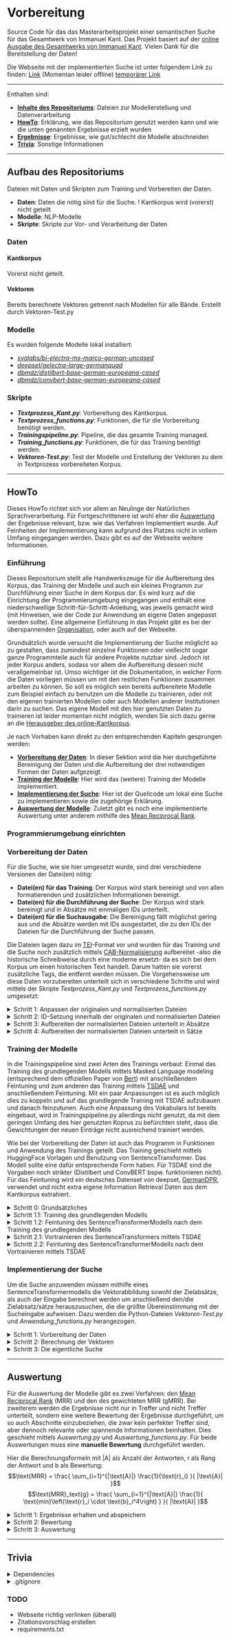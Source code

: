 # Vorbereitung
Source Code für das das Masterarbeitsprojekt einer semantischen Suche für das Gesamtwerk von Immanuel Kant. Das Projekt basiert auf der [online Ausgabe des Gesamtwerks von Immanuel Kant](http://kant.korpora.org). Vielen Dank für die Bereitstellung der Daten!

Die Webseite mit der implementierten Suche ist unter folgendem Link zu finden:
[Link](http://www.in-medias-res.wagnerhof.net) (Momentan leider offline)
[temporärer Link](https://in-medias-res.honig-wagner.eu)

---

Enthalten sind:

- **[Inhalte des Repositoriums](#aufbau-des-repositoriums)**: Dateien zur Modellerstellung und Datenverarbeitung
- **[HowTo](#howto)**: Erklärung, wie das Repositorium genutzt werden kann und wie die unten genannten Ergebnisse erzielt wurden
- **[Ergebnisse](#ergebnisse)**: Ergebnisse, wie gut/schlecht die Modelle abschneiden
- **[Trivia](#trivia)**: Sonstige Informationen


---

## Aufbau des Repositoriums

Dateien mit Daten und Skripten zum Training und Vorbereiten der Daten.

- **Daten**: Daten die nötig sind für die Suche. ! Kantkorpus wird (vorerst) nicht geteilt
- **Modelle**: NLP-Modelle
- **Skripte**: Skripte zur Vor- und Verarbeitung der Daten


### Daten

#### Kantkorpus

Vorerst nicht geteilt.

#### Vektoren

Bereits berechnete Vektoren getrennt nach Modellen für alle Bände. Erstellt durch Vektoren-Test.py

### Modelle

Es wurden folgende Modelle lokal installiert:
- *[svalabs/bi-electra-ms-marco-german-uncased](https://huggingface.co/svalabs/bi-electra-ms-marco-german-uncased)*
- *[deepset/gelectra-large-germanquad](https://huggingface.co/deepset/gelectra-large-germanquad)*
- *[dbmdz/distilbert-base-german-europeana-cased](https://huggingface.co/dbmdz/distilbert-base-german-europeana-cased)*
- *[dbmdz/convbert-base-german-europeana-cased](https://huggingface.co/dbmdz/convbert-base-german-europeana-cased)*

### Skripte

- ***Textprozess_Kant.py***: Vorbereitung des Kantkorpus.
- ***Textprozess_functions.py***: Funktionen, die für die Vorbereitung benötigt werden.
- ***Trainingspipeline.py***: Pipeline, die das gesamte Training managed.
- ***Training_functions.py***: Funktionen, die für das Training benötigt werden.
- ***Vektoren-Test.py***: Test der Modelle und Erstellung der Vektoren zu dem in Textprozess vorbereiteten Korpus.


---

## HowTo

Dieses HowTo richtet sich vor allem an Neulinge der Natürlichen Sprachverarbeitung. Für Fortgeschrittenere ist wohl eher die [Auswertung](#ergebnisse) der Ergebnisse relevant, bzw. wie das Verfahren Implementiert wurde. Auf Feinheiten der Implementierung kann aufgrund des Platzes nicht in vollem Umfang eingegangen werden. Dazu gibt es auf der Webseite weitere Informationen.


### Einführung

Dieses Repositorium stellt alle Handwerkszeuge für die Aufbereitung des Korpus, das Training der Modelle und auch ein kleines Programm zur Durchführung einer Suche in dem Korpus dar. Es wird kurz auf die Einrichtung der Programmierumgebung eingegangen und enthält eine niederschwellige Schritt-für-Schritt-Anleitung, was jeweils gemacht wird (mit Hinweisen, wie der Code zur Anwendung an eigene Daten angepasst werden sollte). Eine allgemeine Einführung in das Projekt gibt es bei der überspannenden [Organisation](https://github.com/In-Medias-Res-Wagnerhof-net), oder auch auf der Webseite.

Grundsätzlich wurde versucht die Implementierung der Suche möglicht so zu gestalten, dass zumindest einzelne Funktionen oder vielleicht sogar ganze Programmteile auch für andere Projekte nutzbar sind. Jedoch ist jeder Korpus anders, sodass vor allem die Aufbereitung dessen nicht verallgemeinbar ist. Umso wichtiger ist die Dokumentation, in welcher Form die Daten vorliegen müssen um mit den restlichen Funktionen zusammen arbeiten zu können. So soll es möglich sein bereits aufbereitete Modelle zum Beispiel einfach zu benutzen um die Modelle zu trainieren, oder mit den eigenen trainierten Modellen oder auch Modellen anderer Institutionen darin zu suchen. Das eigene Modell mit den hier genutzten Daten zu trainieren ist leider momentan nicht möglich, wenden Sie sich dazu gerne an die [Herausgeber des online-Kantkorpus](http://kant.korpora.org).

Je nach Vorhaben kann direkt zu den entsprechenden Kapiteln gesprungen werden:
- **[Vorbereitung der Daten](#vorbereitung-der-daten)**: In dieser Sektion wird die hier durchgeführte Bereinigung der Daten und die Aufbereitung der drei notwendigen Formen der Daten aufgezeigt.
- **[Training der Modelle](#training-der-modelle)**: Hier wird das (weitere) Training der Modelle implementiert.
- **[Implementierung der Suche](#implementierung-der-suche)**: Hier ist der Quellcode um lokal eine Suche zu implementieren sowie die zugehörige Erklärung.
- **[Auswertung der Modelle](#auswertung)**: Zuletzt gibt es noch eine implementierte Auswertung unter anderem mithilfe des [Mean Reciprocal Rank](https://en.wikipedia.org/wiki/Mean_reciprocal_rank).

### Programmierumgebung einrichten


### Vorbereitung der Daten

Für die Suche, wie sie hier umgesetzt wurde, sind drei verschiedene Versionen der Datei(en) nötig:

- **Datei(en) für das Training**: Der Korpus wird stark bereinigt und von allen formatierenden und zusätzlichen Informationen bereinigt.
- **Datei(en) für die Durchführung der Suche**: Der Korpus wird stark bereinigt und in Absätze mit einmaligen IDs unterteilt.
- **Datei(en) für die Suchausgabe**: Die Bereinigung fällt möglichst gering aus und die Absätze werden mit IDs ausgestattet, die zu den IDs der Dateien für die Durchführung der Suche passen.

Die Dateien lagen dazu im [TEI](https://tei-c.org)-Format vor und wurden für das Training und die Suche noch zusätzlich mittels [CAB-Normalisierung](https://www.deutschestextarchiv.de/cab/) aufbereitet -also die historische Schreibweise durch eine moderne ersetzt- da es sich bei dem Korpus um einen historischen Text handelt. Darum hatten sie vorerst zusätzliche Tags, die entfernt werden müssen. Die Vorgehensweise um diese Daten vorzubereiten unterteilt sich in verschiedene Schritte und wird mittels der Skripte *Textprozess_Kant.py* und *Textprozess_functions.py* umgesetzt:

<details>
<summary>Schritt 1: Anpassen der originalen und normalisierten Dateien</summary>

Um die Aufbereitung möglichst simpel zu gestalten, werden alle unnötigen Zusätze wie Fußnoten, Marginalia, Appendix, Seiten- und Zeilenumbrüche entfernt. Außerdem werden bereits die Überschriften in h-tags gewandelt und doppelte Leerzeichen entfernt. Dies geschieht mittels der *anpassen()*-Funktion. In den normalisierten Dateien werden zusätzlich die Abkürzungen aufgelöst (mithilfe von *abkürzungen_auflösen()*) und die zusätzlichen w- und s-tags so entfernt, dass die neuen Begriffe stehen bleiben. 

</details>

<details>
<summary>Schritt 2: ID-Setzung innerhalb der originalen und normalisierten Dateien</summary>

Nachdem die Dateien in Schritt 1 vorbereitet wurden, werden die IDs gesetzt mit *strukturiereDIV()*. Da die Absätze bereits vorgefiltert werden, ist hier zwingend darauf zu achten, dass ein Absatz in der originalen Datei die gleiche ID hat wie der gleiche Absatz in dem normalisierten Text, da sonst die Zuweisung der Ergebnisse auf die Ausgabedatei am Ende nicht korrekt erfolgen kann und nicht nur falsche Ergebnisse auftreten, sondern im schlimmsten Fall auch das Programm abbrechen kann. 

</details>

<details>
<summary>Schritt 3: Aufbereiten der normalisierten Dateien unterteilt in Absätze</summary>

Mithilfe der in Schritt 2 erstellten Texte wird nun mittels *erstelle_plaintext()* und der Hilfsfunktion *plain()* ein reiner Text erstellt, bei dem die Mithilfe von Zeilenumbrüchen Absätze getrennt werden. Dabei werden drei Dateien erzeugt: Eine Datei mit allen Absätzen, eine mit allen außer dem zehnten und eine mit nur allen zehnten Absätzen. Die Bereingigung verringert dabei den fremdsprachlichen Anteil, Nummern und Daten, überflüßige Leerzeichen, Satzzeichen und Klammern und entfernt alle verbleibenden Tags.

</details>

<details>
<summary>Schritt 4: Aufbereiten der normalisierten Dateien unterteilt in Sätze</summary>

Grundsätzlich wird hier wie in Schritt 3 verfahren, jedoch werden in den normalisierten Dateien zu Beginn nicht die Satzunterteilungen entfernt, sodass diese dann als Teiler genutzt werden können und aus den resultierenden Sätzen drei Dateien nach dem oben genannten Schema erstellt werden.

</details>


### Training der Modelle

In die Trainingspipeline sind zwei Arten des Trainings verbaut: Einmal das Training des grundlegenden Modells mittels Masked Language modeling (entsprechend dem offiziellen Paper von [Bert](https://arxiv.org/pdf/1810.04805)) mit anschließendem Feintuning und zum anderen das Training mittels [TSDAE](https://arxiv.org/abs/2104.06979) und anschließendem Feintuning. Mit ein paar Anpassungen ist es auch möglich dies zu koppeln und auf das grundlegende Training mit TSDAE aufzubauen und danach feinzutunen. Auch eine Anpassung des Vokabulars ist bereits eingebaut, wird in Trainingspipeline.py allerdings nicht genutzt, da mit dem geringen Umfang des hier genutzten Koprus zu befürchten steht, dass die Gewichtungen der neuen Einträge nicht ausreichend trainiert werden.

Wie bei der Vorbereitung der Daten ist auch das Programm in Funktionen und Anwendung des Trainings geteilt. Das Training geschieht mittels HuggingFace Vorlagen und Benutzung von SentenceTransformer. Das Modell sollte eine dafür entsprechende Form haben. Für TSDAE sind die Vorgaben noch strikter (Distilbert und ConvBERT bspw. funktionieren nicht). Für das Feintuning wird ein deutsches Datenset von deepset, [GermanDPR](https://huggingface.co/datasets/deepset/germandpr), verwendet und nicht extra eigene Information Retrieval Daten aus dem Kantkorpus extrahiert. 

<details>
<summary>Schritt 0: Grundsätzliches</summary>

In *Training_functions.py* werden vier Funktionen bereitgestellt. Mithilfe von *lade_Modell()* kann das Modell enstprechend den Vorgaben eingelesen werden. Es deckt auch die neue Initialisierung eines SentenceTransformermodells ab. Die Funktion deckt für den Moment nur die Modelle *[svalabs/bi-electra-ms-marco-german-uncased](https://huggingface.co/svalabs/bi-electra-ms-marco-german-uncased)*, *[deepset/gelectra-large-germanquad](https://huggingface.co/deepset/gelectra-large-germanquad)*, *[dbmdz/distilbert-base-german-europeana-cased](https://huggingface.co/dbmdz/distilbert-base-german-europeana-cased)* und *[dbmdz/convbert-base-german-europeana-cased](https://huggingface.co/dbmdz/convbert-base-german-europeana-cased)* ab (Vielen Dank für die Bereitstellung dieser vortrainierten Modelle!). Die anderen drei Funktionen sind für das Laden der Daten. Auch wenn diese Funktionen in Sachen Vorbereitung einiges Abnehmen, müssen für das Training noch einige weitere Angaben gemacht werden. Dies ist allerdings Dank der entsprechenden Plattformen größtenteils vergleichsweise einfach und ist, vor allem für allgemeine Anwendungsfälle, recht gut dokumentiert.

</details>

<details>
<summary>Schritt 1.1: Training des grundlegenden Modells</summary>

Das grundlegende Transformer Modell wird hier mittels MaskedLM trainiert, entsprechend den [Handlungsanweisungen bei HuggingFace](https://huggingface.co/docs/transformers/main/tasks/masked_language_modeling) für den HuggingFace [Trainer](https://huggingface.co/docs/transformers/v4.40.2/en/main_classes/trainer). Als Datengrundlage werden zwei Textdateien benötigt, in denen die Textabschnitte mit Zeilenumbruch getrennt vorliegen und die bereits in Trainings- (Vorsilbe "train_") und Evaluierungsdate (Vorsilbe "eval_") unterteilt sind. Die Daten sollten aufbereitet sein, aber noch nicht tokenisiert. Mittels *lese_dataset()* werden die Daten dann in die Form eines [Datensets](https://huggingface.co/docs/datasets) gebracht. Für Testzwecke ist es auch möglich nur einen kleinen Auszug zu erhalten. Damit kann dann die eigene Implementierung ausführlich getestet werden, damit bei dem vollen Training alles optimal eingestellt ist und funktioniert. Wichtig ist jedoch immer, dass cased Modelle die Groß-/Kleinschreibung beachten, uncased benötigen kleinen Text. Es müssen dann nur noch die jeweils passenden Angaben für den eigenen Korpus und die eigene Hardware gemacht werden (Hierauf wird etwas ausführlicher eingegangen, weil diese Informationen teilweise etwas verstreut auf HuggingFace liegen):

- **Trainingsparameter und Evaluierung**:
    - Lernrate *learning_rate*: Angabe, wie schnell das Modell lernen darf. Es wird die niedrigste Fehlerquote gesucht. Es gilt: Je höher die Lernrate, desto schneller kann ein Modell trainiert werden, aber umso verlustreicher im Bezug auf das vorher trainierte ist das Training auch. In dem ursprünglichen Paper werden Lernraten zwischen 2e-5 bis 5e-5 angegeben (Für einen groben Überblick zum Lernen von Neuronalen Netzen: [Wie lernen neuronale Netze?](https://www.statworx.com/content-hub/blog/wie-lernen-neuronale-netze/)).
    - Epochen *num_train_epochs*: Anzahl der Durchgänge, die einen Datensatz behandeln. Viele Durchgänge verbrauchen viel Rechenkapazität und können Overfitting verursachen, allerdings wird eine gewisse Anzahl an Durchgängen gebraucht, damit die neuen Daten in dem Modell Beachtung finden. In dem Paper werden 2-3 Epochen gerechnet (Eine Möglichkeit die optimale Epochenanzahl zu berechnen ist die K-fold-Methode. Beschrieben wird sie bspw. bei [Medium](https://medium.com/geekculture/finding-optimal-epochs-using-k-fold-for-transformer-models-615a002195cb))
    - Komplexitätsbestrafung *weight_decay*: Mit diesem Wert kann weiterhin das Overfitting erschwert werden. Es wird die Komplexität eines Modells bestraft, sodass das Modell mehr generalisiert (Als erste Einführung [This thing called Weight Decay](https://towardsdatascience.com/this-thing-called-weight-decay-a7cd4bcfccab))
    - Evaluationsstrategie *evaluation_strategy*: Wann/Wie oft geprüft werden soll, ob das Training erfolgsversprechend ist. Mit der Angabe "epoch" wird nach jeder Epoche evaluiert, bei "steps" alle x Schritte. Wie groß x ist wird mit *eval_steps* gesetzt. Die Evaluierung benötigt einige Rechenkapazitäten, sodass sie nicht zu häufig gemacht werden kann, sollte allerdings auch nicht zu selten durchgeführt werden, weil es dann sein kann, dass sich das Modell in eine schlechte Richtung bewegt hat und man den großen Zwischenschritt umsonst berechnet hat.
- **Hardwareanpassungen**:
    - Batch-größe *per_device_train_batch_size*: Die Größe eines Schrittes beim Trainieren. Bei größeren Batches werden mehr Daten gleichzeitig geladen. Ist ein Batch zu klein, wird der Prozessor/die Grafikkarte nicht ausgelastet, weil zu kleine Schritte gemacht werden, ist er zu groß kann das das Training auch verlangsamen, weil die Daten nicht schnell genug herbeigeschafft werden können. Außerdem benötigen größere Batches auch mehr Arbeitsspeicher, der vorhanden sein sollte. Es ist gut eine passende Batch-Größe für das aktuelle Verfahren und die genutzten Daten zu ermitteln, bevor das volle Training gestartet wird.
    - Weitere Möglichkeiten wie *gradient_accumulation_steps*, *per_device_train_batch_size* oder *use_cpu* und viele weitere können individuell eingestellt werden, benötigen aber etwas Vorwissen und Willen sich mit der eigenen Hardware, wie auch dem eigenen Programm und den eigenen Daten auseinanderzusetzen. 
- **Rückgabe und Speicherstrategie**: 
    - Rückgabepfad *output_dir*: Hier wird das Modell, aber auch alles weitere gespeichert, sodass daraus jederzeit ein funktionierendes Modell geladen werden kann (auch der Tokenizer sollte hier gespeichert werden).
    - Speicherhäufigkeit *save_strategy*: Die Angabe hier muss zur *evaluation_strategy* passen. Nach jeder Evaluation wird das neue Modell gespeichert.
    - Speicherlimit *save_total_limit*: Ohne Limit würden alle Zwischenschritte gespeichert, was extrem viel Speicherplatz verbrauchen würde. Ist der Speicher voll, bricht der Trainingsvorgang ab. Daher ist es sinnvoll nur das Minimum zu speichern. Allerdings kann man bei mehreren Speicherungen auf eine Version eines früheren Modells zurückgreifen, wenn man vermutet, dass man zu viele Epochen treiniert hat und es z.B. zu einem Overfitting gekommen ist. Zu Beachten ist außerdem, dass immer wenigstens zwei Versionen gespeichert werden müssen, weil diese bei der Evaluierung gegeneinander abgeglichen werden. Es wird die Anzahl der zu speichernden Zwischenschritte gespeichert.
    - Bestes Modell Heraussuchen *load_best_model_at_end*: Hier wird die Angabe gemacht, ob zuletzt das beste oder das letzte Modell im Trainer geladen ist. Diese Angabe verändert, welches Modell am Ende mittels *.save_model()* gespeichert wird. 
- **Alle Angaben** und was sie jeweils bewirken sind in der Doku zu den [TrainingArguments](https://huggingface.co/docs/transformers/main/en/main_classes/trainer#transformers.TrainingArguments) bei HuggingFace zu finden.

</details>

<details>
<summary>Schritt 1.2: Feintuning des SentenceTransformerModells nach dem Training des grundlegenden Modells</summary>

Nachdem wahlweise ein neues SentenceTransformerModell als Aufsatz für das zugrundeliegende BertModell erstellt wurde oder ein schon existierendes geladen wurde, wird dieses Modell nun mithilfe von Textgruppen auf den konkreten Anwendungsfall hin trainiert. Das heißt es wird die Ähnlichkeit von Textstellen zu einer Frage berechnet. In dem Datenset [GermanDPR](https://huggingface.co/datasets/deepset/germandpr) sind Frage-Antwortkombinationen zu finden. Dabei gibt es zu jeder Frage immer mindestens eine gut passende (Positive) Antwort und eine nicht passende (negative) Antwort. Bei HuggingFace gibt es auch dazu eine [Einführung](https://huggingface.co/blog/how-to-train-sentence-transformers). Mithilfe von *lese_InputExample()* werden die Daten in das richtige Format gebracht, auch für die Evaluierung (in dem Datenset ist sowohl ein Trainings- als auch ein Testset enthalten).

Entsprechend den Daten wird der loss mittels TripletLoss und die Evaluation mittels TripletEvaluator berechnet. Dabei wird der Abstand zwischen der Frage und der positiven Antword minimiert und umgekehrt der Abstand zwischen Frage und negativer Antwort maximiert. In dem Datenset handelt es sich tatsächlich immer um Fragen als Anker, sodass das Modell dahingehend trainiert wird und besonders gut mit Fragen als Eingaben funktioniert. Hinzu kommen auch hier noch spezifische Angaben:

- **Trainingsparameter und Evaluierung**:
    - Epochen *epochs*: Anzahl der Durchgänge, die einen Datensatz behandeln. Viele Durchgänge verbrauchen viel Rechenkapazität und können Overfitting verursachen, allerdings wird eine gewisse Anzahl an Durchgängen gebraucht, damit die neuen Daten in dem Modell Beachtung finden. Standardmäßig sind 10 gesetzt, was doch recht viel ist.
    - Komplexitätsbestrafung *weight_decay*: Mit diesem Wert kann weiterhin das Overfitting erschwert werden. Es wird die Komplexität eines Modells bestraft, sodass das Modell mehr generalisiert (Als erste Einführung: [This thing called Weight Decay](https://towardsdatascience.com/this-thing-called-weight-decay-a7cd4bcfccab))
    - Evaluationsschritte *evaluation_steps*: Wann/Wie oft geprüft werden soll, ob das Training erfolgsversprechend ist. Es gibt keine Angabe für epochenweise Evaluation, das muss selbst anhand der Schrittanzahl gesetzt werden. Die Evaluierung benötigt einige Rechenkapazitäten, sodass sie nicht zu häufig gemacht werden kann, sollte allerdings auch nicht zu selten durchgeführt werden, weil es dann sein kann, dass sich das Modell in eine schlechte Richtung bewegt hat und man den großen Zwischenschritt umsonst berechnet hat.
    - Aufwärmphase *warmup_steps*: Innerhalb dieser Phase wird die Lernrate drastisch erhöht, sodass ein schnelleres Lernen möglich ist. Dies ist sinnvoll, wenn der SentenceTransformer neu initilisiert wurde und daher zuvor noch randomisierte Gewichte enthält.
- **Hardwareanpassungen**:
    - Batch-größe *batch_size*: Innerhalb des Dataloaders kann eine Batchgröße eingestellt werden, also die Größe eines Schrittes beim Trainieren. Bei größeren Batches werden mehr Daten gleichzeitig geladen. Ist ein Batch zu klein, wird der Prozessor/die Grafikkarte nicht ausgelastet, weil zu kleine Schritte gemacht werden, ist er zu groß kann das das Training auch verlangsamen, weil die Daten nicht schnell genug herbeigeschafft werden können. Außerdem benötigen größere Batches auch mehr Arbeitsspeicher, der vorhanden sein sollte. Es ist gut eine passende Batch-Größe für das aktuelle Verfahren und die genutzten Daten zu ermitteln, bevor das volle Training gestartet wird.
    - Prozessor *device*: Bei dem Training mit der GPU kam es zu einem Datenleak, gerade bei zusätzlich wenig Arbeitsspeicher kann das zu einem Out of Memory (OOM)-Fehler. Bei der Berechnung auf der CPU war dies nicht der Fall. Je nach Computerausstattung ist es allerdings sehr viel zeitintensiver mit der CPU zu rechnen.
- **Rückgabe und Speicherstrategie**: 
    - Rückgabe- und Checkpointpfad *output_path* und *checkpoint_path*: trainierte Modelle und Zwischenspeicherpunkte können gesondert gespeichert werden.
    - Speicherhäufigkeit *checkpoint_save_steps*: Angabe, alle wie viel Schritte gespeichert wird.
    - Speicherlimit *checkpoint_save_total_limit*: Ohne Limit würden alle Zwischenschritte gespeichert, was extrem viel Speicherplatz verbrauchen würde. Ist der Speicher voll, bricht der Trainingsvorgang ab. Daher ist es sinnvoll nur das Minimum zu speichern. Allerdings kann man bei mehreren Speicherungen auf eine Version eines früheren Modells zurückgreifen, wenn man vermutet, dass man zu viele Epochen treiniert hat und es z.B. zu einem Overfitting gekommen ist. Zu Beachten ist außerdem, dass immer wenigstens zwei Versionen gespeichert werden müssen, weil diese bei der Evaluierung gegeneinander abgeglichen werden. Es wird die Anzahl der zu speichernden Zwischenschritte gespeichert.
    - Bestes Modell Speichern *save_best_model*: Hier wird die Angabe gemacht, ob zuletzt das beste gespeichert werden soll. 
- **Alle Angaben** und was sie jeweils bewirken sind in der Doku zu dem [SentenceTransformer](https://www.sbert.net/docs/training/overview.html) bei sbert zu finden.

</details>

<details>
<summary>Schritt 2.1: Vortrainieren des SentenceTransformers mittels TSDAE</summary>

Nachdem wahlweise ein neues SentenceTransformerModell als Aufsatz für das zugrundeliegende BertModell erstellt wurde oder ein schon existierendes geladen wurde, wird dieses Modell nun mithilfe von korrumpierten Sätzen aus dem Korpus vortrainiert. Der Computer muss mithilfe des Modells die Sätze wiederherstellen. Dazu müssen die Daten als Liste von Sätzen vorliegen. Das Einlesen aus einer Datei, in der sie mit Zeilenumbruch getrennt vorliegen wird mit der Funktion *lese_datalisten()* realisiert. Nun muss nur noch das [Skript von den Erfindern](https://www.sbert.net/examples/unsupervised_learning/TSDAE/README.html) umgesetzt werden. Bis auf den Rückgabe/Speicherangaben sowie der Batchgröße wurden die Angaben von dort übernommen.

</details>

<details>
<summary>Schritt 2.2: Feintuning des SentenceTransformerModells nach dem Vortrainieren mittels TSDAE</summary>

Nachdem das SentenceTransformerModell als Aufsatz für das zugrundeliegende BertModell erstellt und vortrainiert wurde, wird es nun mithilfe von Textgruppen auf den konkreten Anwendungsfall hin trainiert. Dies geschieht analog zu Schritt 1.2. Es wird die Ähnlichkeit von Textstellen zu einer Frage berechnet. In dem Datenset [GermanDPR](https://huggingface.co/datasets/deepset/germandpr) sind Frage-Antwortkombinationen zu finden. Dabei gibt es zu jeder Frage immer mindestens eine gut passende (Positive) Antwort und eine nicht passende (negative) Antwort. Bei HuggingFace gibt es auch dazu eine [Einführung](https://huggingface.co/blog/how-to-train-sentence-transformers). Mithilfe von *lese_InputExample()* werden die Daten in das richtige Format gebracht, auch für die Evaluierung (in dem Datenset ist sowohl ein Trainings- als auch ein Testset enthalten).

Entsprechend den Daten wird der loss mittels TripletLoss und die Evaluation mittels TripletEvaluator berechnet. Dabei wird der Abstand zwischen der Frage und der positiven Antword minimiert und umgekehrt der Abstand zwischen Frage und negativer Antwort maximiert. In dem Datenset handelt es sich tatsächlich immer um Fragen als Anker, sodass das Modell dahingehend trainiert wird und besonders gut mit Fragen als Eingaben funktioniert. Hinzu kommen auch hier noch spezifische Angaben:

- **Trainingsparameter und Evaluierung**:
    - Epochen *epochs*: Anzahl der Durchgänge, die einen Datensatz behandeln. Viele Durchgänge verbrauchen viel Rechenkapazität und können Overfitting verursachen, allerdings wird eine gewisse Anzahl an Durchgängen gebraucht, damit die neuen Daten in dem Modell Beachtung finden. Standardmäßig sind 10 gesetzt, was doch recht viel ist.
    - Komplexitätsbestrafung *weight_decay*: Mit diesem Wert kann weiterhin das Overfitting erschwert werden. Es wird die Komplexität eines Modells bestraft, sodass das Modell mehr generalisiert (Als erste Einführung: [This thing called Weight Decay](https://towardsdatascience.com/this-thing-called-weight-decay-a7cd4bcfccab))
    - Evaluationsschritte *evaluation_steps*: Wann/Wie oft geprüft werden soll, ob das Training erfolgsversprechend ist. Es gibt keine Angabe für epochenweise Evaluation, das muss selbst anhand der Schrittanzahl gesetzt werden. Die Evaluierung benötigt einige Rechenkapazitäten, sodass sie nicht zu häufig gemacht werden kann, sollte allerdings auch nicht zu selten durchgeführt werden, weil es dann sein kann, dass sich das Modell in eine schlechte Richtung bewegt hat und man den großen Zwischenschritt umsonst berechnet hat.
    - Aufwärmphase *warmup_steps*: Innerhalb dieser Phase wird die Lernrate drastisch erhöht, sodass ein schnelleres Lernen möglich ist. Dies ist sinnvoll, wenn der SentenceTransformer neu initilisiert wurde und daher zuvor noch randomisierte Gewichte enthält.
- **Hardwareanpassungen**:
    - Batch-größe *batch_size*: Innerhalb des Dataloaders kann eine Batchgröße eingestellt werden, also die Größe eines Schrittes beim Trainieren. Bei größeren Batches werden mehr Daten gleichzeitig geladen. Ist ein Batch zu klein, wird der Prozessor/die Grafikkarte nicht ausgelastet, weil zu kleine Schritte gemacht werden, ist er zu groß kann das das Training auch verlangsamen, weil die Daten nicht schnell genug herbeigeschafft werden können. Außerdem benötigen größere Batches auch mehr Arbeitsspeicher, der vorhanden sein sollte. Es ist gut eine passende Batch-Größe für das aktuelle Verfahren und die genutzten Daten zu ermitteln, bevor das volle Training gestartet wird.
    - Prozessor *device*: Bei dem Training mit der GPU kam es zu einem Datenleak, gerade bei zusätzlich wenig Arbeitsspeicher kann das zu einem Out of Memory (OOM)-Fehler. Bei der Berechnung auf der CPU war dies nicht der Fall. Je nach Computerausstattung ist es allerdings sehr viel zeitintensiver mit der CPU zu rechnen.
- **Rückgabe und Speicherstrategie**: 
    - Rückgabe- und Checkpointpfad *output_path* und *checkpoint_path*: trainierte Modelle und Zwischenspeicherpunkte können gesondert gespeichert werden.
    - Speicherhäufigkeit *checkpoint_save_steps*: Angabe, alle wie viel Schritte gespeichert wird.
    - Speicherlimit *checkpoint_save_total_limit*: Ohne Limit würden alle Zwischenschritte gespeichert, was extrem viel Speicherplatz verbrauchen würde. Ist der Speicher voll, bricht der Trainingsvorgang ab. Daher ist es sinnvoll nur das Minimum zu speichern. Allerdings kann man bei mehreren Speicherungen auf eine Version eines früheren Modells zurückgreifen, wenn man vermutet, dass man zu viele Epochen treiniert hat und es z.B. zu einem Overfitting gekommen ist. Zu Beachten ist außerdem, dass immer wenigstens zwei Versionen gespeichert werden müssen, weil diese bei der Evaluierung gegeneinander abgeglichen werden. Es wird die Anzahl der zu speichernden Zwischenschritte gespeichert.
    - Bestes Modell Speichern *save_best_model*: Hier wird die Angabe gemacht, ob zuletzt das beste gespeichert werden soll. 
- **Alle Angaben** und was sie jeweils bewirken sind in der Doku zu dem [SentenceTransformer](https://www.sbert.net/docs/training/overview.html) bei sbert zu finden.

</details>


### Implementierung der Suche

Um die Suche anzuwenden müssen mithilfe eines SentenceTransformermodells die Vektorabbildung sowohl der Zielabsätze, als auch der Eingabe berechnet werden um anschließend den/die Zielabsatz/sätze herauszusuchen, die die größte Übereinstimmung mit der Sucheingabe aufweisen. Dazu werden die Python-Dateien *Vektoren-Test.py* und *Anwendung_functions.py* herangezogen.

<details>
<summary>Schritt 1: Vorbereitung der Daten</summary>

Für die Suche sollten die zu durchsuchenden Absätze bereits in einer tei-Datei mit ausgezeichneten Ids vorliegen. Hier werden sogar zwei Versionen verwendet: zum einen die normalisierten Texte zum Berechnen mit dem Computer, zum anderen die originalen Texte, die für die Ausgabe verwendet werden. **Die IDs müssen genau übereinstimmen**, damit von dem normalisierten Absatz wieder auf die originale Textdatei geschlossen werden kann. 

Mittels *bereite_daten()* werden diese Dateien eingelesen und Listen erstellt:
- ID-Listen:
    - Liste der IDs, die im originalen Text vorkommen.
    - Liste der IDs, die im normalisierten Text vorkommen.
- Absatzlisten:
    - Listen der Absätze die im originalen Text vorkommen.
    - Listen der Absätze die im normalisierten Text vorkommen.
- ID-Anzahlliste, die angibt, wie viele Ids in einem Band (normalisiert) vorkommen.
Solange die Ids zweifelsfrei zugeordnet werden können, ist es in Ordnung, wenn für die normalisierten Listen weniger Absätze einbezogen werden. Es können hier also Absätze aussortiert werden. Absatz- und Id-Liste müssen aber immer übereinstimmen in ihrer Form und Reihenfolge.

</details>

<details>
<summary>Schritt 2: Berechnung der Vektoren</summary>

Liegen die Listen in entsprechender Form vor, kann mithilfe von *vektorenberechnen()* die Vektorberechnung angestoßen werden. Liegen die Vektoren bereits vor, müssen sie lediglich eingelesen werden, ansonsten werden sie berechnet und für eine zukünftige Verwendung abgespeichert. Die Berechnung wird mithilfe eines SentenceTransformermodells durchgeführt, das bedeutet, wenn dieses noch nicht trainiert wurde, können auch bei einem gut trainierten Transformermodell schlechte Ergebnisse resultieren.

</details>

<details>
<summary>Schritt 3: Die eigentliche Suche</summary>

Zuletzt werden die Listen und die Vektoren mit einer Eingabe in Verbindung gesetzt. Es wird also für die Eingabe ein Vektor berechnet und dieser mit den normalisierten Vektoren verglichen. Der/die beste/n Ergebnisse werden nun mittels *suche_absatz()* aus den originalen Daten herausgesucht. Dabei wird zuerst die Id des Absatzes in dem normalisierten Datensatz herausgesucht, dann diese in der Id-Liste der originalen Absätze gesucht und mithilfe der so gewonnenen Indizes der Absatz gefunden und ausgegeben. Sollte die Id des Ergebnisses nicht in der originalen Id-Liste enthalten sein, so wird das Ergebnis übersprungen.

</details>

---

## Auswertung

Für die Auswertung der Modelle gibt es zwei Verfahren: den [Mean Reciprocal Rank](https://en.wikipedia.org/wiki/Mean_reciprocal_rank) (MRR) und den des gewichteten MRR (gMRR). Bei zweiterem werden die Ergebnisse nicht nur in Treffer und nicht Treffer unterteilt, sondern eine weitere Bewertung der Ergebnisse durchgeführt, um so auch Abschnitte einzubeziehen, die zwar kein perfekter Treffer sind, aber dennoch relevante oder spannende Informationen beinhalten. Dies geschieht mittels *Auswertung.py* und *Auswertung_functions.py*. Für beide Auswertungen muss eine **manuelle Bewertung** durchgeführt werden.

Hier die Berechnungsformeln mit |A| als Anzahl der Antworten, r als Rang der Antwort und b als Bewertung:
$$\text{MRR} = \frac{ \sum_{i=1}^{|\text{A}|} \frac{1}{\text{r}_i} }{ |\text{A}| }$$
$$\text{MRR}_text{g} = \frac{ \sum_{i=1}^{|\text{A}|} \frac{1}{ \text{min}\left(\text{r}_i \cdot \text{b}_i^4\right) } }{ |\text{A}| }$$

<details>
<summary>Schritt 1: Ergebnisse erhalten und abspeichern</summary>

Zu Beginn müssen die Ergebnisse berechnet werden. Das geschieht analog zu der [Implementierung der Suche](#implementierung-der-suche) und falls die Vektoren dort bereits berechnet wurden können sie wiederverwendet werden. Ansonsten werden sie berechnet und an dem angegebenen Ort abgespeichert. Dafür wird auf Funktionen von *Anwendung_functions.py* zurückgegriffen. Die Ergebnisse werden anschließend in zwei Formen abgespeichert: Einerseits für jedes Modell als Ergebnisliste pro Frage. Diese Datei ist nur für die anschließende Auswertung relevant. Andererseits wird für jede Frage ein Ergebniskatalog erstellt, in dem eine Bewertung durchgeführt werden muss, damit eine Auswertung durchgeführt werden kann. In diesen Dateien werden die Ergebnisse von allen Modellen duplikatfrei und ohne Angabe der Modelle gesichert.

</details>

<details>
<summary>Schritt 2: Bewertung</summary>

Die Bewertung der einzelnen Ergebnisse ist händisch durchzuführen. Es bietet sich an für jede Frage-Antwortkombination eine Bewertung zwischen 0 und 10 durchzuführen. 0 steht dabei für kein Treffer (dieses Ergebnis wird nicht einbezogen in die Auswertung), eins für perfekter Treffer. Umso höher die Zahl weiterhin ist, desto schlechter ist das Ergebnis zu bewerten. Für den MRR werden nur Treffer der Wertung 1 herangezogen, während für den gMRR auch die weiteren Wertungen herangezogen werden. Die Tabelle sollte dann folgendermaßen aussehen:

| ID    | Absatz        | {Frage}       |
|-------|---------------|---------------|
|{ID1}  | {Absatztext1} | {Bewertung1}  |
|{ID2}  | {Absatztext2} | {Bewertung2}  |
|...    | ...           | ...           |

Die Bewertung muss also in die dritte Spalte hinter ID und Abschnitttext geschrieben werden (unter die Frage), damit das Programm die Auswertung durchführen kann. Die Formatierung muss erhalten bleiben (Delimiter muss ein Komma sein). Danach ist in der Konsole mit der Eingabe *j* zu bestätigen, dass die Bewertung erfolgt ist.

</details>

<details>
<summary>Schritt 3: Auswertung</summary>

Nachdem die Bewertung erfolgt ist, werden die Dateien eingelesen und in Zusammenhang gestellt. Entscheidend ist dabei die ID, sowie die Frage und die Position. Aus diesen drei Faktoren zieht das Programm die Bewertung und den Rang und Kann so für jede Frage einen Wert ermitteln, deren Mittelwert dann den MRR/gMRR darstellt. Alle Werte werden nun pro Modell in eine Tabelle geschrieben. Es werden auch die Werte pro Frage gespeichert, sodass eine Mittelwertberechnung von nur bestimmten Fragen vereinfacht wird (Hierzu müssen nur die Werte der Fragen aufaddiert und durch die Anzahl dieser Frage geteilt werden). MRR und gMRR befinden sich in der untersten Zeile.

</details>

---

## Trivia

<details>
<summary>Dependencies</summary>

Vorbereitung:
- Textprozess_Kant.py:
    - bs4
    - lxml
    - Textprozess_functions
- Textprozess_functions.py:
    - bs4
    - lxml
    - re

Training:
- Trainingspipeline.py:
    - transformers
    - sentence_transformers
    - torch
    - math
    - nltk
    - Training_functions
- Training_functions.py:
    - transformers
    - sentence_transformers
    - datasets
    - spacy

Anwendung:
- Anwendung.py:
    - Anwendung_functions
- Anwendung_functions.py:
    - bs4
    - lxml
    - re
    - sentence_transformers
    - numpy
    - sklearn
    - Training_functions

Auswertung:
- Auswertung.py:
    - csv
    - Auswertung_functions
- Auswertung_functions.py:
    - sklearn
    - numpy
    - Textprozess_functions
    - Anwendung_functions

</details>


<details>
<summary>.gitignore</summary>

Kantkorpus und Modelle (wegen der Größe) werden (vorerst) nicht übertragen.

</details>


### TODO

- Webseite richtig verlinken (überall)
- Zitationsvorschlag erstellen
- requirements.txt 
